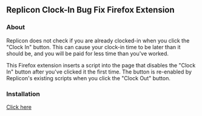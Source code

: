 ## Replicon Clock-In Bug Fix Firefox Extension

### About

Replicon does not check if you are already clocked-in when you click the
"Clock In" button.  This can cause your clock-in time to be later than it
should be, and you will be paid for less time than you've worked.

This Firefox extension inserts a script into the page that disables the "Clock
In" button after you've clicked it the first time.  The button is re-enabled by
Replicon's existing scripts when you click the "Clock Out" button.

### Installation

[Click here](https://addons.mozilla.org/firefox/downloads/file/3876404/replicon_fixer-1.1.2-fx.xpi)